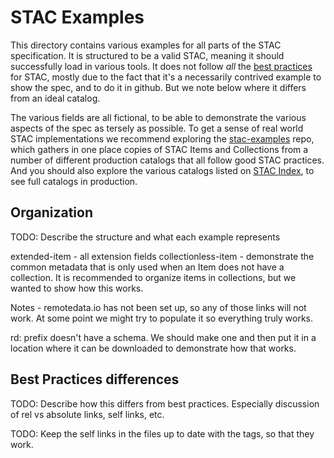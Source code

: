 # STAC Examples

This directory contains various examples for all parts of the STAC specification. It is structured to be a valid STAC, meaning
it should successfully load in various tools. It does not follow *all* the [best practices](../best-practices.md) for STAC, mostly
due to the fact that it's a necessarily contrived example to show the spec, and to do it in github. But we note below where it differs
from an ideal catalog.

The various fields are all fictional, to be able to demonstrate the various aspects of the spec as tersely as possible. To get a sense
of real world STAC implementations we recommend exploring the [stac-examples](http://github.com/stac-utils/stac-examples) repo, which 
gathers in one place copies of STAC Items and Collections from a number of different production catalogs that all follow good STAC
practices. And you should also explore the various catalogs listed on [STAC Index](http://stacindex.org), to see full catalogs in production.

## Organization

TODO: Describe the structure and what each example represents

extended-item - all extension fields
collectionless-item - demonstrate the common metadata that is only used when an Item does not have a collection. It is recommended to organize items in collections, but we wanted to show how this works. 

Notes - remotedata.io has not been set up, so any of those links will not work. At some point we might try to populate it so everything truly works. 

rd: prefix doesn't have a schema. We should make one and then put it in a location where it can be downloaded to demonstrate how that works.

## Best Practices differences

TODO: Describe how this differs from best practices. Especially discussion of rel vs absolute links, self links, etc.

TODO: Keep the self links in the files up to date with the tags, so that they work.





